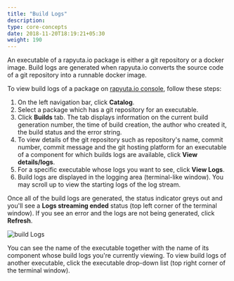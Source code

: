 ```yaml
---
title: "Build Logs"
description:
type: core-concepts
date: 2018-11-20T18:19:21+05:30
weight: 190
---
```

An executable of a rapyuta.io package is either a git repository or a docker image.
Build logs are generated when rapyuta.io converts the source code of a git repository
into a runnable docker image.

To view build logs of a package on [rapyuta.io console](https://closed-beta.rapyuta.io),
follow these steps:

1. On the left navigation bar, click **Catalog**.
2. Select a package which has a git repository for an executable.
3. Click **Builds** tab. The tab displays information on the current build
   generation number, the time of build creation, the author who created it,
   the build status and the error string.
4. To view details of the git repository such as repository's name, commit
   number, commit message and the git hosting platform for an executable of a
   component for which builds logs are available, click **View details/logs**.
5. For a specific executable whose logs you want to see, click **View Logs**.
6. Build logs are displayed in the logging area (terminal-like window). You may
   scroll up to view the starting logs of the log stream.

Once all of the build logs are generated, the status indicator greys out and
you'll see a **Logs streaming ended** status (top left corner of the terminal
window). If you see an error and the logs are not being generated,
click **Refresh**.

![build Logs](/images/core-concepts/logging/build-logs/build-logs.png?classes=border)

You can see the name of the executable together with the name of its component
whose build logs you're currently viewing. To view build logs of another executable,
click the executable drop-down list (top right corner of the terminal window).
